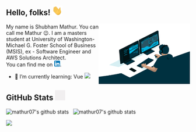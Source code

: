 ## Hello, folks! <img src="wave.gif" width="28">


<img align="right" alt="GIF" src="code.gif" width="250" height="166" />

My name is Shubham Mathur. You can call me Mathur :wink:.
I am a masters student at University of Washington- Michael G. Foster School of Business (MSIS), ex - Software Engineer and AWS Solutions Architect.</br>
You can find me on [![LinkedIn][linkedinLogo]][1].

<!-- - 🔭 I’m currently working on: CodeReady Dependency Analytics [VScode](https://marketplace.visualstudio.com/items?itemName=redhat.fabric8-analytics) -->
- 🌱 I’m currently learning: Vue <img src="https://vuejs.org/images/logo.png" width="12">

## GitHub Stats <img src="graph.gif" width="28"> 

<img src="https://github-readme-stats.vercel.app/api?username=mathur07&count_private=true&show_icons=true&theme=buefy" alt="mathur07's github stats" height="160"> &nbsp; <img src="https://github-readme-stats.vercel.app/api/top-langs?username=mathur07&&layout=compact&count_private=true&show_icons=true&theme=buefy" alt="mathur07's github stats" height="160">

<p align="left"> 
  <img src=https://komarev.com/ghpvc/?username=mathur07&color=blue&style=plastic>
</p>
<!-- icons -->

[linkedinLogo]: linkedin.png

<!-- links to social media accounts -->
[1]: https://in.linkedin.com/in/mathur-shubham

<!--
- 👯 I’m looking to collaborate on ...
- 🤔 I’m looking for help with ...
- 💬 Ask me about ...
- 📫 How to reach me: ...
- ⚡ Fun fact: ...
-->
